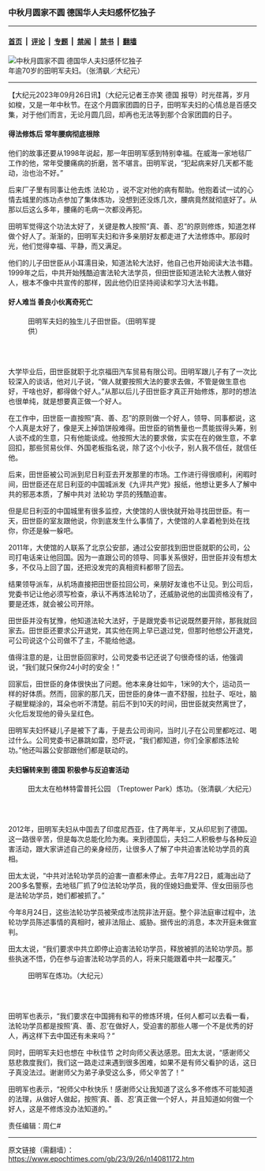 ### 中秋月圆家不圆 德国华人夫妇感怀忆独子

---

#### [首页](../../../..?n14081172) &nbsp;|&nbsp; [评论](../../../../../epoch-comment?n14081172) &nbsp;|&nbsp; [专题](../../../../../epoch-special?n14081172) &nbsp;|&nbsp; [禁闻](../../../../../epoch-news?n14081172) &nbsp;|&nbsp; [禁书](../../../../../books?n14081172) &nbsp;|&nbsp; [翻墙](https://github.com/gfw-breaker/nogfw/blob/master/README.md?n14081172)


<div><img alt="中秋月圆家不圆 德国华人夫妇感怀忆独子" class="attachment-djy_600_400 size-djy_600_400 wp-post-image" src="https://i.epochtimes.com/assets/uploads/2023/09/id14081186-R62_0156-600x400.jpg"/>
<div class="caption">
 年逾70岁的田明军夫妇。（张清飖／大纪元）
</div></div><hr/><div class="post_content" id="artbody" itemprop="articleBody">
 <!-- article content begin -->
 <p>
  【大纪元2023年09月26日讯】（大纪元记者王亦笑
  <ok href="https://www.epochtimes.com/gb/tag/%E5%BE%B7%E5%9B%BD.html">
   德国
  </ok>
  报导）时光荏苒，岁月如梭，又是一年中秋节。在这个月圆家团圆的日子，田明军夫妇的心情总是百感交集，对于他们而言，无论月圆几回，却再也无法等到那个合家团圆的日子。
 </p>
 <h4>
  得法修炼后 常年腰病彻底根除
 </h4>
 <p>
  他们的故事还要从1998年说起，那一年田明军感到特别幸福。在威海一家地毯厂工作的他，常年受腰痛病的折磨，苦不堪言。田明军说，“犯起病来好几天都不能动，治也治不好。”
 </p>
 <p>
  后来厂子里有同事让他去炼
  <ok href="https://www.epochtimes.com/gb/tag/%E6%B3%95%E8%BD%AE%E5%8A%9F.html">
   法轮功
  </ok>
  ，说不定对他的病有帮助。他抱着试一试的心情去城里的炼功点参加了集体炼功，没想到还没炼几次，腰病竟然就彻底好了。从那以后这么多年，腰痛的毛病一次都没再犯。
 </p>
 <p>
  田明军觉得这个功法太好了，关键是教人按照“真、善、忍”的原则修炼，知道怎样做个好人了。渐渐的，田明军夫妇和许多亲朋好友都走进了大法修炼中。那段时光，他们觉得幸福、平静，而又满足。
 </p>
 <p>
  他们的儿子田世臣从小耳濡目染，知道法轮大法好，他自己也开始阅读大法书籍。1999年之后，中共开始残酷迫害法轮大法学员，但田世臣知道法轮大法教人做好人，根本不像中共宣传的那样，因此他仍旧坚持阅读和学习大法书籍。
 </p>
 <h4>
  好人难当 善良小伙离奇死亡
 </h4>
 <figure aria-describedby="caption-attachment-14081180" class="wp-caption aligncenter" id="attachment_14081180" style="width: 265px">
  <ok href="https://i.epochtimes.com/assets/uploads/2023/09/id14081180-signal-2023-09-24-182506_002-768x1024-e1695690037907.jpeg" target="_blank">
   <img alt="" class="wp-image-14081180" src="https://i.epochtimes.com/assets/uploads/2023/09/id14081180-signal-2023-09-24-182506_002-768x1024-600x800.jpeg"/>
  </ok>
  <br/><figcaption class="wp-caption-text" id="caption-attachment-14081180">
   田明军夫妇的独生儿子田世臣。（田明军提供）
  </figcaption><br/>
 </figure><br/>
 <p>
  大学毕业后，田世臣就职于北京福田汽车贸易有限公司。田明军跟儿子有了一次比较深入的谈话，他对儿子说，“做人就要按照大法的要求去做，不管是做生意也好，干啥也好，都得做个好人。”从那以后儿子田世臣才真正开始修炼，那时的想法也很单纯，就是想要真正做一个好人。
 </p>
 <p>
  在工作中，田世臣一直按照“真、善、忍”的原则做一个好人，领导、同事都说，这个人真是太好了，像是天上掉馅饼般难得。田世臣的销售量也一贯能拔得头筹，别人谈不成的生意，只有他能谈成。他按照大法的要求做，实实在在的做生意，不拿回扣，那些贸易伙伴、外国老板指名说，除了这个小伙子，别人我不信任，就信任他。
 </p>
 <p>
  后来，田世臣被公司派到尼日利亚去开发那里的市场。工作进行得很顺利，闲暇时间，田世臣还在尼日利亚的中国城派发《九评共产党》报纸，他想让更多人了解中共的邪恶本质，了解中共对
  <ok href="https://www.epochtimes.com/gb/tag/%E6%B3%95%E8%BD%AE%E5%8A%9F.html">
   法轮功
  </ok>
  学员的残酷迫害。
 </p>
 <p>
  但是尼日利亚的中国城里有很多监控，大使馆的人很快就开始寻找田世臣。有一天，田世臣的室友跟他说，你到底发生什么事情了，大使馆的人拿着枪到处在找你，你还是躲一躲吧。
 </p>
 <p>
  2011年，大使馆的人联系了北京公安部，通过公安部找到田世臣就职的公司，公司打电话来让他回国。因为一直跟公司的领导、同事关系很好，田世臣并没有想太多，不仅马上回了国，还把没发完的真相资料都带了回去。
 </p>
 <p>
  结果领导派车，从机场直接把田世臣拉回公司，亲朋好友谁也不让见。到公司后，党委书记让他必须写检查，承认不再炼法轮功了，还威胁说他的出国资格没有了，要是还炼，就会被公司开除。
 </p>
 <p>
  田世臣并没有犹豫，他知道法轮大法好，于是跟党委书记说既然要开除，那我就回家去。田世臣还要求公开退党，其实他在网上早已退过党，但那时他想公开退党，可公司说这个公司做不了主，不能给他退。
 </p>
 <p>
  值得注意的是，让田世臣回家时，公司党委书记还说了句很奇怪的话，他强调说，“我们就只保你24小时的安全！”
 </p>
 <p>
  回家后，田世臣的身体很快出了问题。他本来身壮如牛，1米9的大个，运动员一样的好体质。然而，回家的那几天，田世臣的身体一直不舒服，拉肚子、呕吐，脑子糊里糊涂的，耳朵也听不清楚。前后不到10天的时间，田世臣就突然离世了，火化后发现他的骨头呈红色。
 </p>
 <p>
  田明军夫妇怀疑儿子是被下了毒，于是去公司询问，当时儿子在公司里都吃过、喝过什么。公司党委书记暴跳如雷，恐吓说，“我们都知道，你们全家都炼法轮功。”他还叫嚣公安部跟他们都是联动的。
 </p>
 <h4>
  夫妇辗转来到
  <ok href="https://www.epochtimes.com/gb/tag/%E5%BE%B7%E5%9B%BD.html">
   德国
  </ok>
  积极参与反迫害活动
 </h4>
 <figure aria-describedby="caption-attachment-14081183" class="wp-caption aligncenter" id="attachment_14081183" style="width: 600px">
  <ok href="https://i.epochtimes.com/assets/uploads/2023/09/id14081183-R62_0044-1-1078x718.jpg" target="_blank">
   <img alt="" class="size-large wp-image-14081183" src="https://i.epochtimes.com/assets/uploads/2023/09/id14081183-R62_0044-1-1078x718-600x400.jpg"/>
  </ok>
  <br/><figcaption class="wp-caption-text" id="caption-attachment-14081183">
   田太太在柏林特雷普托公园 （Treptower Park）炼功。（张清飖／大纪元）
  </figcaption><br/>
 </figure><br/>
 <p>
  2012年，田明军夫妇从中国去了印度尼西亚，住了两年半，又从印尼到了德国。这一路很辛苦，但是每次总能化险为夷。来到德国后，夫妇二人积极参与各种反迫害活动，跟大家讲述自己的亲身经历，让很多人了解了中共迫害法轮功学员的真相。
 </p>
 <p>
  田太太说，“中共对法轮功学员的迫害一直都未停止。去年7月22日，威海出动了200多名警察，去地毯厂抓了9位法轮功学员，我的侄媳妇曲爱萍、侄女田丽莎也是法轮功学员，她们都被抓了。”
 </p>
 <p>
  今年8月24日，这些法轮功学员被荣成市法院非法开庭。整个非法庭审过程中，法轮功学员陈述事情的真相时，被非法阻止、威胁。据传出的消息，本次开庭未做宣判。
 </p>
 <p>
  田太太说，“我们要求中共立即停止迫害法轮功学员，释放被抓的法轮功学员。那些执迷不悟，仍在参与迫害法轮功学员的人，将来只能跟着中共一起覆灭。”
 </p>
 <figure aria-describedby="caption-attachment-14081185" class="wp-caption aligncenter" id="attachment_14081185" style="width: 600px">
  <ok href="https://i.epochtimes.com/assets/uploads/2023/09/id14081185-signal-2023-09-24-182506_005.jpeg" target="_blank">
   <img alt="" class="size-large wp-image-14081185" src="https://i.epochtimes.com/assets/uploads/2023/09/id14081185-signal-2023-09-24-182506_005-600x400.jpeg"/>
  </ok>
  <br/><figcaption class="wp-caption-text" id="caption-attachment-14081185">
   田明军在炼功。（大纪元）
  </figcaption><br/>
 </figure><br/>
 <p>
  田明军也表示，“我们要求在中国拥有和平的修炼环境，任何人都可以去看一看，法轮功学员都是按照‘真、善、忍’在做好人，受迫害的那些人哪一个不是优秀的好人，再这样下去中国还有未来吗？”
 </p>
 <p>
  同时，田明军夫妇也想在
  <ok href="https://www.epochtimes.com/gb/tag/%E4%B8%AD%E7%A7%8B%E4%BD%B3%E8%8A%82.html">
   中秋佳节
  </ok>
  之时向师父表达感恩。田太太说，“感谢师父慈悲救度我们，我们这一路走过来遇到很多困难，如果不是有师父看护的话，这日子真没法过。谢谢师父为弟子承受这么多，师父辛苦了！”
 </p>
 <p>
  田明军也表示，“祝师父中秋快乐！感谢师父让我知道了这么多不修炼不可能知道的法理，从做好人做起，按照‘真、善、忍’真正做一个好人，并且知道如何做一个好人，这是不修炼没办法知道的。”
 </p>
 <p>
  责任编辑：周仁#
 </p>
 <!-- article content end -->
 <div id="below_article_ad">
 </div>
</div>


---

原文链接（需翻墙）：https://www.epochtimes.com/gb/23/9/26/n14081172.htm